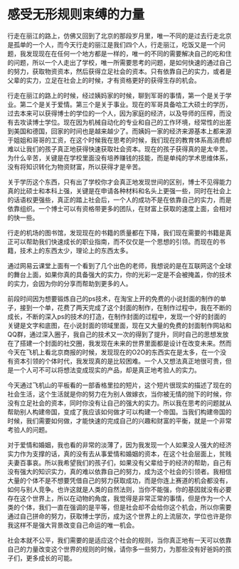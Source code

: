 # 感受无形规则束缚的力量

行走在丽江的路上，仿佛又回到了北京的那段岁月里，唯一不同的是过去行走北京是孤单的一个人，而今天行走的丽江是我们四个人，行走丽江，吃饭又是一个问题，我发现现在在任何一个地方都是一样的，唯一的不同的需要解决自己的吃和住的问题，所以一个人走出了学校，唯一所需要思考的问题，是如何快速的通过自己的努力，获取物资资本，然后获得立足社会的资本。只有依靠自己的实力，或者是父辈的实力，立足在社会上的时候，才有资格更好的获得生存的机会。

行走在丽江的路上的时候，经过姨妈家的时候，聊到军哥的事情，第一个是关于学业。第二个是关于爱情。第三个是关于事业。现在的军哥具备哈工大硕士的学历，过去本来可以获得博士的学位的一个人，因为家庭的经济，以及导师的压榨，而没有去攻读博士学位。现在因为机械自动化的专业和自己的工作环境，经常性的出差到美国和德国，回家的时间也是越来越少了。而姨妈一家的经济来源基本上都来源于姐姐和哥哥的工资，在这个时候我在思考的时候，我们现在的教育体系高消费却难以让我们的孩子真正地获得快速获取社会资本。现在的孩子获得真的是太辛苦。为什么辛苦，关键是在学校里面没有培养赚钱的技能，而是单纯的学术思维体系，没有将知识转化为物资财富，所以获得才是辛苦。

关于学历这个东西，只有出了学校你才会真正地发现世间的区别，博士不见得能力真的比硕士和本科上强，关键是在申请各种材料和名头上更强一些，同时在社会上的话语权更强些，真正的踏上社会后，一个人的成功不是在依靠自己的实力，而是依靠组织。一个博士可以有资格带更多的团队，在财富上获取的速度上面，会相对的快一些。

行走的机场的图书馆，发现现在的书籍的质量都在下降，我们现在需要的书籍是真正可以帮助我们快速成长的职业指南，而不仅仅是一个思想的引领。而现在的书籍，技术上的东西太少，理论上的东西太多。

通过网易云课堂上面有一个看到了几个出色的老师，我想说的是在互联网这个全球的舞台上面，如果你真的具备强大的实力，你的光彩一定是不会被掩盖，你的技术的实力，会因为你的分享而帮助到更多的人。

前段时间因为想要锻炼自己的ps技术，在淘宝上开的免费的小说封面的制作的单子，接到一个单，花费了两天完成了这个封面的制作，在制作过程中，我在不断的成长，不断的深入ps的技术的打造，在制作封面的过程中，发现一个好的封面的关键是文字和底图，在小说封面的领域里面，现在又大量的免费的封面制作网站和QQ群，通过深入圈子，我自己的技术又一次的得到了提升，同时自己的思想发放在了搭建一个封面的社交圈，我发现在未来的世界里面都是设计在改变未来。然而今天在飞机上看北京商报的时候，发现现在的O2O的东西实在是太多，在一个没有资本引领的个体时代，我发现真的是比较困难。一个人又想法真正地很可贵，但是一个人可不可以将想法变成现实的产品，却是真正地考验人的实力。

今天通过飞机山的平板看的一部香格里拉的短片，这个短片很现实的描述了现在的社会生活，这个生活就是你的努力在为别人做嫁衣，当你被无情的抛下的时候，你没有立足社会的资本，同时你没有让自己的强大的实力。所以我在思考的问题就从帮助别人构建帝国，变成了我应该如何做才可以构建一个帝国。当我们构建帝国的时候，我们需要如何做，才能快速的完成自己的兴趣和财富的平衡，就是一个非常考验人的问题。

对于爱情和婚姻，我也看的非常的淡薄了，因为我发现一个人如果没人强大的经济实力作为支撑的话，真的没有去从事爱情和婚姻的资本，在这个社会层面上，贫贱夫妻百事哀。所以我希望我们的孩子们，如果没有父辈给于的经济的帮助，自己有没有强大的知识实力，真的难以依靠自己的努力，成为这个社会的引领者。我相信大量的个体不是不想要凭借自己的努力获取成功，而是你连上赛道的机会都没有，如何与别人竞争。也许这就是人类的自然法则，当你不能强，你的基因就没有必要存在这个世界上，所以在动物的角度，我觉得是非常正常的事情，但是作为一个人类的个体，我们一直在强调的是平等，但是社会却不会给你这个机会，所以你需要通过自己拼命的努力，获取博士学历，成为这个世界上的上流层次，学位也许是你我这样不是强大背景改变自己命运的唯一机会。

社会本就不公平，我们需要的是适应这个社会的规则，当你真正地有一天可以依靠自己的力量改变这个世界的规则的时候，请你多一些努力，为那些没有好爸妈的孩子们，更多成长的可能。
